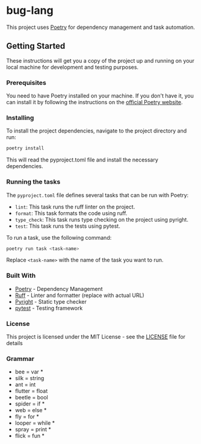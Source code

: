 # bug-lang

This project uses [Poetry](https://python-poetry.org/) for dependency management and task automation.

## Getting Started

These instructions will get you a copy of the project up and running on your local machine for development and testing purposes.

### Prerequisites

You need to have Poetry installed on your machine. If you don't have it, you can install it by following the instructions on the [official Poetry website](https://python-poetry.org/docs/#installation).

### Installing

To install the project dependencies, navigate to the project directory and run:

```bash
poetry install
```

This will read the pyproject.toml file and install the necessary dependencies.

### Running the tasks
The `pyproject.toml` file defines several tasks that can be run with Poetry:

- `lint`: This task runs the ruff linter on the project.
- `format`: This task formats the code using ruff.
- `type_check`: This task runs type checking on the project using pyright.
- `test`: This task runs the tests using pytest.
  
To run a task, use the following command:
```bash
poetry run task <task-name>
```

Replace `<task-name>` with the name of the task you want to run.

### Built With

- [Poetry](https://python-poetry.org/) - Dependency Management
- [Ruff](https://docs.astral.sh/ruff/) - Linter and formatter (replace with actual URL)
- [Pyright](https://github.com/microsoft/pyright) - Static type checker
- [pytest](https://pytest.org/) - Testing framework


### License

This project is licensed under the MIT License - see the [LICENSE](LICENSE) file for details

### Grammar

- bee = var *
- silk = string
- ant = int
- flutter = float
- beetle = bool
- spider = if *
- web = else *
- fly = for *
- looper = while *
- spray = print *
- flick = fun *

